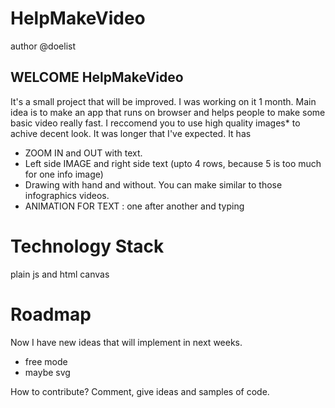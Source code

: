 # HelpMakeVideo
author @doelist
## WELCOME HelpMakeVideo
It's a small project that will be improved.
I was working on it 1 month. Main idea is to make an app that runs on browser and helps people to make some basic video really fast. I reccomend you to use high quality images* to achive decent look.
It was longer that I've expected. 
It has
- ZOOM IN and OUT with text.
- Left side IMAGE and right side text 
(upto 4 rows, because 5 is too much for one info image)
- Drawing with hand and without. You can make similar to those infographics videos.
- ANIMATION FOR TEXT : one after another and typing

# Technology Stack
plain js and html canvas

# Roadmap

Now I have new ideas that will implement in next weeks. 
- free mode
- maybe svg

How to contribute?
Comment, give ideas and samples of code.
